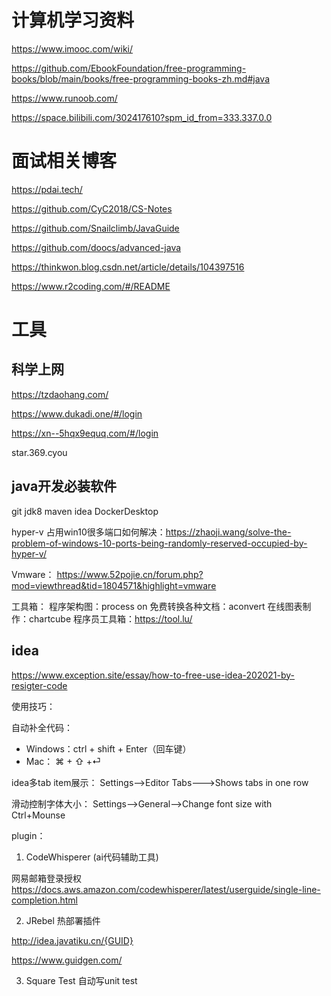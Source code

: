 # 计算机学习资料

https://www.imooc.com/wiki/

https://github.com/EbookFoundation/free-programming-books/blob/main/books/free-programming-books-zh.md#java

https://www.runoob.com/

https://space.bilibili.com/302417610?spm_id_from=333.337.0.0


# 面试相关博客

https://pdai.tech/

https://github.com/CyC2018/CS-Notes

https://github.com/Snailclimb/JavaGuide

https://github.com/doocs/advanced-java

https://thinkwon.blog.csdn.net/article/details/104397516

https://www.r2coding.com/#/README


# 工具

## 科学上网

https://tzdaohang.com/

https://www.dukadi.one/#/login

https://xn--5hqx9equq.com/#/login

star.369.cyou

## java开发必装软件

git jdk8 maven idea DockerDesktop

hyper-v 占用win10很多端口如何解决：https://zhaoji.wang/solve-the-problem-of-windows-10-ports-being-randomly-reserved-occupied-by-hyper-v/

Vmware： https://www.52pojie.cn/forum.php?mod=viewthread&tid=1804571&highlight=vmware

工具箱：
程序架构图：process on
免费转换各种文档：aconvert
在线图表制作：chartcube
程序员工具箱：https://tool.lu/

## idea

https://www.exception.site/essay/how-to-free-use-idea-202021-by-resigter-code

使用技巧：

自动补全代码：
- Windows：ctrl + shift + Enter（回车键）
- Mac： ⌘ + ⇧ +⏎

idea多tab item展示：
Settings-->Editor Tabs--->Shows tabs in one row

滑动控制字体大小：
Settings-->General-->Change font size with Ctrl+Mounse

plugin：

1. CodeWhisperer (ai代码辅助工具)

网易邮箱登录授权
https://docs.aws.amazon.com/codewhisperer/latest/userguide/single-line-completion.html

2. JRebel 热部署插件

http://idea.javatiku.cn/{GUID}

https://www.guidgen.com/

3. Square Test 自动写unit test
